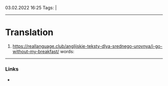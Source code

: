 03.02.2022  16:25
Tags:  |
____

# Translation 
1) https://reallanguage.club/anglijskie-teksty-dlya-srednego-urovnya/i-go-without-my-breakfast/
words:



____ 
### Links
-